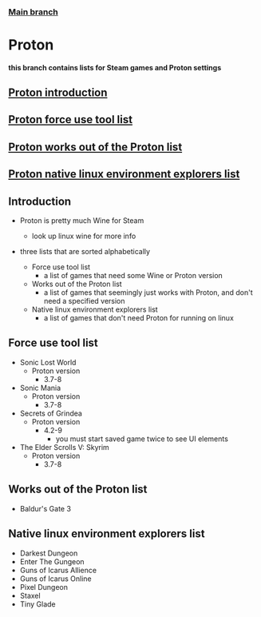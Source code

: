 ### [Main branch](https://github.com/gamingtruble/gamingtruble-s-void-setup)

# Proton

#### this branch contains lists for Steam games and Proton settings

## [Proton introduction](#introduction)
## [Proton force use tool list](#force-use-tool-list)
## [Proton works out of the Proton list](#works-out-of-the-proton-list)
## [Proton native linux environment explorers list](#native-linux-environment-explorers-list)

## Introduction
* Proton is pretty much Wine for Steam
    * look up linux wine for more info

* three lists that are sorted alphabetically
    * Force use tool list
        * a list of games that need some Wine or Proton version
    * Works out of the Proton list
        * a list of games that seemingly just works with Proton, and don't need a specified version
    * Native linux environment explorers list
        * a list of games that don't need Proton for running on linux


## Force use tool list
* Sonic Lost World
    * Proton version
        * 3.7-8
* Sonic Mania
    * Proton version
        * 3.7-8
* Secrets of Grindea
    * Proton version
        * 4.2-9
           * you must start saved game twice to see UI elements
* The Elder Scrolls V: Skyrim
    * Proton version
        * 3.7-8

## Works out of the Proton list
* Baldur's Gate 3

## Native linux environment explorers list
* Darkest Dungeon
* Enter The Gungeon
* Guns of Icarus Allience
* Guns of Icarus Online
* Pixel Dungeon
* Staxel
* Tiny Glade
